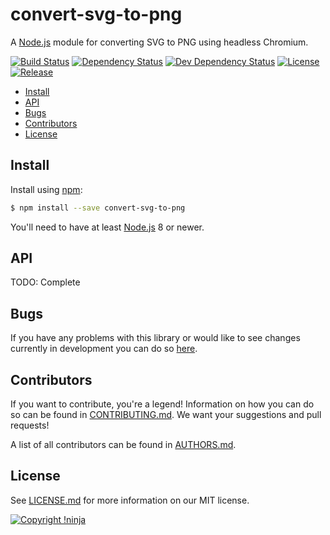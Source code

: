 # convert-svg-to-png

A [Node.js](https://nodejs.org) module for converting SVG to PNG using headless Chromium.

[![Build Status](https://img.shields.io/travis/NotNinja/convert-svg-to-png/develop.svg?style=flat-square)](https://travis-ci.org/NotNinja/convert-svg-to-png)
[![Dependency Status](https://img.shields.io/david/NotNinja/convert-svg-to-png.svg?style=flat-square)](https://david-dm.org/NotNinja/convert-svg-to-png)
[![Dev Dependency Status](https://img.shields.io/david/dev/NotNinja/convert-svg-to-png.svg?style=flat-square)](https://david-dm.org/NotNinja/convert-svg-to-png?type=dev)
[![License](https://img.shields.io/npm/l/convert-svg-to-png.svg?style=flat-square)](https://github.com/NotNinja/convert-svg-to-png/blob/master/LICENSE.md)
[![Release](https://img.shields.io/npm/v/convert-svg-to-png.svg?style=flat-square)](https://www.npmjs.com/package/convert-svg-to-png)

* [Install](#install)
* [API](#api)
* [Bugs](#bugs)
* [Contributors](#contributors)
* [License](#license)

## Install

Install using [npm](https://www.npmjs.com):

``` bash
$ npm install --save convert-svg-to-png
```

You'll need to have at least [Node.js](https://nodejs.org) 8 or newer.

## API

TODO: Complete

## Bugs

If you have any problems with this library or would like to see changes currently in development you can do so
[here](https://github.com/NotNinja/convert-svg-to-png/issues).

## Contributors

If you want to contribute, you're a legend! Information on how you can do so can be found in
[CONTRIBUTING.md](https://github.com/NotNinja/convert-svg-to-png/blob/master/CONTRIBUTING.md). We want your suggestions
and pull requests!

A list of all contributors can be found in
[AUTHORS.md](https://github.com/NotNinja/convert-svg-to-png/blob/master/AUTHORS.md).

## License

See [LICENSE.md](https://github.com/NotNinja/convert-svg-to-png/raw/master/LICENSE.md) for more information on our MIT
license.

[![Copyright !ninja](https://cdn.rawgit.com/NotNinja/branding/master/assets/copyright/base/not-ninja-copyright-186x25.png)](https://not.ninja)
